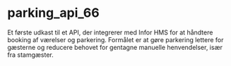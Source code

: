 # parking_api_66
Et første udkast til et API, der integrerer med Infor HMS for at håndtere booking af værelser og parkering. Formålet er at gøre parkering lettere for gæsterne og reducere behovet for gentagne manuelle henvendelser, især fra stamgæster.
